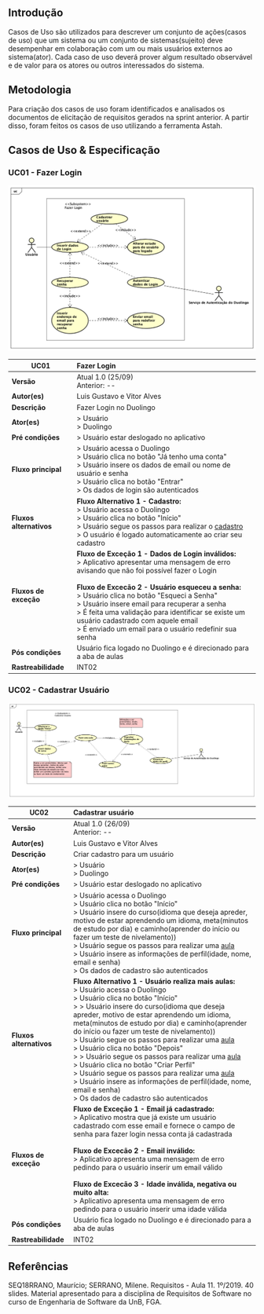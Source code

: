 ## Introdução
Casos de Uso são utilizados para descrever um conjunto de ações(casos de uso) que um sistema ou um conjunto de sistemas(sujeito) deve desempenhar em colaboração com um ou mais usuários externos ao sistema(ator). Cada caso de uso deverá prover algum resultado observável e de valor para os atores ou outros interessados do sistema.

## Metodologia
Para criação dos casos de uso foram identificados e analisados os documentos de elicitação de requisitos gerados na sprint anterior. A partir disso, foram feitos os casos de uso utilizando a ferramenta Astah.

## Casos de Uso & Especificação

### **UC01 - Fazer Login**

![Caso-de-Uso-Login](../images/UseCase-Login.png)

| UC01                     | Fazer Login |
| --------------           |:----------- |
| **Versão**               | Atual 1.0 (25/09) <br> Anterior: -- |
| **Autor(es)**            | Luis Gustavo e Vitor Alves |
| **Descrição**            | Fazer Login no Duolingo |
| **Ator(es)**             | > Usuário <br> > Duolingo |
| **Pré condições**        | > Usuário estar deslogado no aplicativo |
| **Fluxo principal**      | > Usuário acessa o Duolingo <br> > Usuário clica no botão "Já tenho uma conta" <br> > Usuário insere os dados de email ou nome de usuário e senha <br> > Usuário clica no botão "Entrar" <br> > Os dados de login são autenticados |
| **Fluxos alternativos**  | **Fluxo Alternativo 1 - Cadastro:** <br> > Usuário acessa o Duolingo <br> > Usuário clica no botão "Início" <br> > Usuário segue os passos para realizar o [cadastro](#uc02-cadastrar-usuario) <br> > O usuário é logado automaticamente ao criar seu cadastro |
| **Fluxos de exceção**    |  **Fluxo de Exceção 1 - Dados de Login inválidos:** <br> > Aplicativo apresentar uma mensagem de erro avisando que não foi possível fazer o Login <br> <br> **Fluxo de Excecão 2 - Usuário esqueceu a senha:** <br> > Usuário clica no botão "Esqueci a Senha" <br> > Usuário insere email para recuperar a senha <br> > É feita uma validação para identificar se existe um usuário cadastrado com aquele email <br> > É enviado um email para o usuário redefinir sua senha |
| **Pós condições**        | Usuário fica logado no Duolingo e é direcionado para a aba de aulas |
| **Rastreabilidade**      | INT02 |


### **UC02 - Cadastrar Usuário**

![Caso-de-Uso-Cadastro](../images/Caso-de-Uso-Cadastro.png)

| UC02                     | Cadastrar usuário |
| --------------           |:----------- |
| **Versão**               | Atual 1.0 (26/09) <br> Anterior: -- |
| **Autor(es)**            | Luis Gustavo e Vitor Alves |
| **Descrição**            | Criar cadastro para um usuário |
| **Ator(es)**             | > Usuário <br> > Duolingo |
| **Pré condições**        | > Usuário estar deslogado no aplicativo |
| **Fluxo principal**      | > Usuário acessa o Duolingo <br> > Usuário clica no botão "Início" <br> > Usuário insere do curso(idioma que deseja apreder, motivo de estar aprendendo um idioma, meta(minutos de estudo por dia) e caminho(aprender do início ou fazer um teste de nivelamento)) <br> > Usuário segue os passos para realizar uma [aula]() <br> > Usuário insere as informações de perfil(idade, nome, email e senha) <br> > Os dados de cadastro são autenticados |
| **Fluxos alternativos**  | **Fluxo Alternativo 1 - Usuário realiza mais aulas:** <br> > Usuário acessa o Duolingo <br> > Usuário clica no botão "Início" <br> > > Usuário insere do curso(idioma que deseja apreder, motivo de estar aprendendo um idioma, meta(minutos de estudo por dia) e caminho(aprender do início ou fazer um teste de nivelamento)) <br> > Usuário segue os passos para realizar uma [aula]() <br> > Usuário clica no botão "Depois" <br> > > Usuário segue os passos para realizar uma [aula]() <br> > Usuário clica no botão "Criar Perfil" <br> > Usuário segue os passos para realizar uma [aula]() <br> > Usuário insere as informações de perfil(idade, nome, email e senha) <br> > Os dados de cadastro são autenticados |
| **Fluxos de exceção**    |  **Fluxo de Exceção 1 - Email já cadastrado:** <br> > Aplicativo mostra que já existe um usuário cadastrado com esse email e fornece o campo de senha para fazer login nessa conta já cadastrada <br> <br> **Fluxo de Excecão 2 - Email inválido:** <br> > Aplicativo apresenta uma mensagem de erro pedindo para o usuário inserir um email válido <br> <br> **Fluxo de Excecão 3 - Idade inválida, negativa ou muito alta:** <br> > Aplicativo apresenta uma mensagem de erro pedindo para o usuário inserir uma idade válida |
| **Pós condições**        | Usuário fica logado no Duolingo e é direcionado para a aba de aulas |
| **Rastreabilidade**      | INT02 |

## Referências

SEQ18RRANO, Maurício; SERRANO, Milene. Requisitos - Aula 11. 1º/2019. 40 slides. Material apresentado para a disciplina de Requisitos de Software no curso de Engenharia de Software da UnB, FGA.